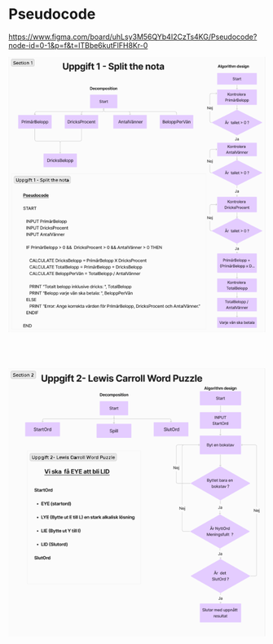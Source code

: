 # Pseudocode

https://www.figma.com/board/uhLsy3M56QYb4I2CzTs4KG/Pseudocode?node-id=0-1&p=f&t=ITBbe6kutFlFH8Kr-0

![Split the nota](ScreenShot_SplitNota.png)
<br><br><br><br><br>
![Lewis Carrol Word Puzzle](ScreenShot_WordPuzzle.png)




